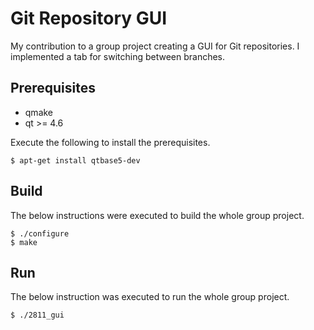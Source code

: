 # Git Repository GUI
My contribution to a group project creating a GUI for Git repositories. I implemented a tab for switching between branches.

## Prerequisites
- qmake
- qt >= 4.6

Execute the following to install the prerequisites.
```shell
$ apt-get install qtbase5-dev
```

## Build
The below instructions were executed to build the whole group project.
```shell
$ ./configure
$ make
```

## Run
The below instruction was executed to run the whole group project.
```shell
$ ./2811_gui
```

